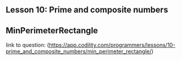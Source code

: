 ## Lesson 10: Prime and composite numbers
## MinPerimeterRectangle

link to question: (https://app.codility.com/programmers/lessons/10-prime_and_composite_numbers/min_perimeter_rectangle/)
